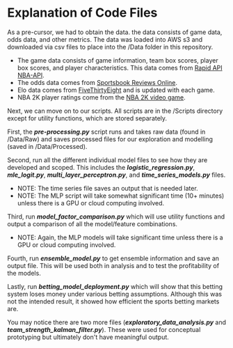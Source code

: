 # Explanation of Code Files

As a pre-cursor, we had to obtain the data. the data consists of game data, odds data, and other metrics. The data was loaded into AWS s3 and downloaded via csv files to place into the /Data folder in this repository.
- The game data consists of game information, team box scores, player box scores, and player characteristics. This data comes from [Rapid API NBA-API](https://rapidapi.com/api-sports/api/api-nba).
- The odds data comes from [Sportsbook Reviews Online](https://www.sportsbookreviewsonline.com/scoresoddsarchives/nba/nbaoddsarchives.htm).
- Elo data comes from [FiveThirtyEight](https://github.com/fivethirtyeight/data/tree/master/nba-elo) and is updated with each game.
- NBA 2K player ratings come from the [NBA 2K video game](https://hoopshype.com/nba2k/). 

Next, we can move on to our scripts. All scripts are in the /Scripts directory except for utility functions, which are stored separately.

First, the **_pre-processing.py_** script runs and takes raw data (found in /Data/Raw) and saves processed files for our exploration and modelling (saved in /Data/Processed).

Second, run all the different individual model files to see how they are developed and scoped. This includes the **_logistic_regression.py_**, **_mle_logit.py_**, **_multi_layer_perceptron.py_**, and **_time_series_models.py_** files.
- NOTE: The time series file saves an output that is needed later.
- NOTE: The MLP script will take somewhat significant time (10+ minutes) unless there is a GPU or cloud computing involved.

Third, run **_model_factor_comparison.py_** which will use utility functions and output a comparison of all the model/feature combinations.
- NOTE: Again, the MLP models will take significant time unless there is a GPU or cloud computing involved.

Fourth, run **_ensemble_model.py_** to get ensemble information and save an output file. This will be used both in analysis and to test the profitability of the models.

Lastly, run **_betting_model_deployment.py_** which will show that this betting system loses money under various betting assumptions. Although this was not the intended result, it showed how efficient the sports betting markets are. 

You may notice there are two more files (**_exploratory_data_analysis.py_** and **_team_strength_kalman_filter.py_**). These were used for conceptual prototyping but ultimately don't have meaningful output.